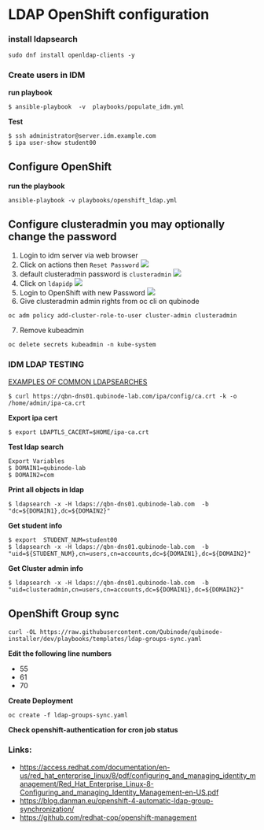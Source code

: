 # LDAP OpenShift configuration 


### install ldapsearch
```
sudo dnf install openldap-clients -y
```

### Create users in IDM 
**run playbook**
```
$ ansible-playbook  -v  playbooks/populate_idm.yml
```

**Test**
```
$ ssh administrator@server.idm.example.com
$ ipa user-show student00
```

## Configure OpenShift 

**run the playbook**
```
ansible-playbook -v playbooks/openshift_ldap.yml
```

## Configure clusteradmin you may optionally change the password
1. Login to idm server via web browser 
2. Click on actions then `Reset Password`
![](https://i.imgur.com/WzBtlHT.png)
3. default clusteradmin password is `clusteradmin`
![](https://i.imgur.com/M1LlmC8.png)
4. Click on `ldapidp`
![](https://i.imgur.com/jM8ZhPQ.png)
5. Login to OpenShift with new Password
![](https://i.imgur.com/46AfUUP.png)
6. Give clusteradmin admin rights from oc cli on qubinode
```
oc adm policy add-cluster-role-to-user cluster-admin clusteradmin
```
7. Remove kubeadmin 
```
oc delete secrets kubeadmin -n kube-system
```


### IDM LDAP TESTING 
[EXAMPLES OF COMMON LDAPSEARCHES](https://access.redhat.com/documentation/en-us/red_hat_directory_server/10/html/administration_guide/examples-of-common-ldapsearches)
```
$ curl https://qbn-dns01.qubinode-lab.com/ipa/config/ca.crt -k -o /home/admin/ipa-ca.crt
```

**Export ipa cert**
```
$ export LDAPTLS_CACERT=$HOME/ipa-ca.crt
```

**Test ldap search**
```
Export Variables
$ DOMAIN1=qubinode-lab
$ DOMAIN2=com
```

**Print all objects in ldap**
```
$ ldapsearch -x -H ldaps://qbn-dns01.qubinode-lab.com  -b "dc=${DOMAIN1},dc=${DOMAIN2}"
```

**Get student info**
```
$ export  STUDENT_NUM=student00
$ ldapsearch -x -H ldaps://qbn-dns01.qubinode-lab.com  -b "uid=${STUDENT_NUM},cn=users,cn=accounts,dc=${DOMAIN1},dc=${DOMAIN2}"
```

**Get Cluster admin info**
```
$ ldapsearch -x -H ldaps://qbn-dns01.qubinode-lab.com  -b "uid=clusteradmin,cn=users,cn=accounts,dc=${DOMAIN1},dc=${DOMAIN2}"
```

## OpenShift Group sync
```
curl -OL https://raw.githubusercontent.com/Qubinode/qubinode-installer/dev/playbooks/templates/ldap-groups-sync.yaml
```

**Edit the following line numbers**
* 55
* 61
* 70


**Create Deployment**
```
oc create -f ldap-groups-sync.yaml
```

**Check openshift-authentication for cron job status**


### Links: 
* https://access.redhat.com/documentation/en-us/red_hat_enterprise_linux/8/pdf/configuring_and_managing_identity_management/Red_Hat_Enterprise_Linux-8-Configuring_and_managing_Identity_Management-en-US.pdf
* https://blog.danman.eu/openshift-4-automatic-ldap-group-synchronization/
* https://github.com/redhat-cop/openshift-management